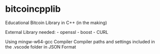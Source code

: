 # bitcoincpplib

Educational Bitcoin Library in C++ (in the making)

External Library needed: 
            - openssl
            - boost
            - CURL

Using mingw-w64-gcc Compiler 
Compiler paths and settings included in the .vscode folder in JSON Format





